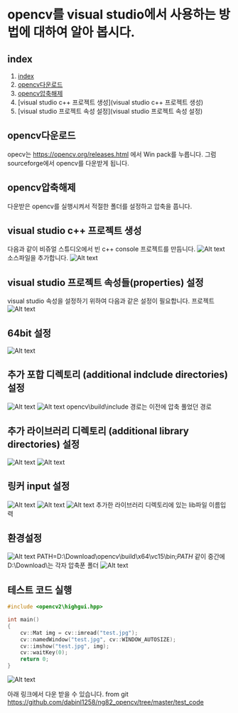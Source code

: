 # opencv를 visual studio에서 사용하는 방법에 대하여 알아 봅시다.

## index
1. [index](index)
2. [opencv다운로드](opencv다운로드)
3. [opencv압축해제](opencv압축해제)
4. [visual studio c++ 프로젝트 생성](visual studio c++ 프로젝트 생성)
5. [visual studio 프로젝트 속성 설정](visual studio 프로젝트 속성 설정)


## opencv다운로드
opecv는 https://opencv.org/releases.html 에서 Win pack를 누릅니다.
그럼 sourceforge에서 opencv를 다운받게 됩니다.

## opencv압축해제
다운받은 opencv를 실행시켜서 적절한 폴더를 설정하고 압축을 풉니다.

## visual studio c++ 프로젝트 생성
다음과 같이 비쥬얼 스튜디오에서 빈 c++ console 프로젝트를 만듬니다.
![Alt text](visual_studio01.JPG)
소스파일을 추가합니다.
![Alt text](visual_studio02.JPG)

## visual studio 프로젝트 속성들(properties) 설정
visual studio 속성을 설정하기 위하여 다음과 같은 설정이 필요합니다.
프로젝트
![Alt text](visual_studio03.JPG)

## 64bit 설정
![Alt text](visual_studio04.JPG)
##  추가 포합 디렉토리 (additional indclude directories) 설정
![Alt text](visual_studio05.JPG)
![Alt text](visual_studio06.JPG)
opencv\build\include 경로는 이전에 압축 풀었던 경로
##  추가 라이브러리 디렉토리 (additional library directories) 설정
![Alt text](visual_studio07.JPG)
![Alt text](visual_studio08.JPG)
##  링커 input 설정
![Alt text](visual_studio09.JPG)
![Alt text](visual_studio10.JPG)
![Alt text](visual_studio11.JPG)
추가한 라이브러리 디렉토리에 있는 lib파일 이름입력
## 환경설정
![Alt text](visual_studio12.JPG)
PATH=D:\Download\opencv\build\x64\vc15\bin;$PATH$
같이 중간에 D:\Download\는 각자 압축푼 폴더
![Alt text](visual_studio13.JPG)

## 테스트 코드 실행
```c++
#include <opencv2\highgui.hpp>

int main()
{
	cv::Mat img = cv::imread("test.jpg");
	cv::namedWindow("test.jpg", cv::WINDOW_AUTOSIZE);
	cv::imshow("test.jpg", img);
	cv::waitKey(0);
	return 0;
}
```
![Alt text](final.JPG)

아래 링크에서 다운 받을 수 있습니다.
from git https://github.com/dabinl1258/ng82_opencv/tree/master/test_code
